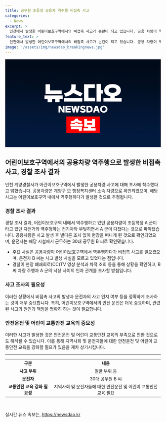 ```yaml
---
title: 공무원 초등생 공용차 역주행 비접촉 사고
categories:
  - News
excerpt: >
  인천에서 발생한 어린이보호구역에서의 비접촉 사고가 논란이 되고 있습니다. 공용 차량이 역주행하다가 어린이에게 부딪혀 사고를 낸 것으로 확인돼, 운전자는 사고를 인지하지 못했다고 주장하고 있습니다. 경찰은 사고 발생 시점의 CCTV 영상과 운전자의 진술 등을 조사 중이며, 정확한 경위를 확인하기 위해 노력 중입니다. (150자)
feature_text: >
  인천에서 발생한 어린이보호구역에서의 비접촉 사고가 논란이 되고 있습니다. 공용 차량이 역주행하다가 어린이에게 부딪혀 사고를 낸 것으로 확인돼, 운전자는 사고를 인지하지 못했다고 주장하고 있습니다. 경찰은 사고 발생 시점의 CCTV 영상과 운전자의 진술 등을 조사 중이며, 정확한 경위를 확인하기 위해 노력 중입니다. (150자)
image: '/assets/img/newsdao_breakingnews.jpg'
---
```


<p><img src="/assets/img/newsdao_breakingnews.jpg" alt="bookingtag 속보" /></p>

<h2 data-ke-size="size26">어린이보호구역에서의 공용차량 역주행으로 발생한 비접촉 사고, 경찰 조사 결과</h2>

<p data-ke-size="size16">인천 계양경찰서가 어린이보호구역에서 발생한 공용차량 사고에 대해 조사에 착수했다고 밝혔습니다. 공용차량은 계양구 모 행정복지센터 소속 차량으로 확인되었으며, 해당 사고는 어린이보호구역 내에서 역주행하다가 발생한 것으로 추정됩니다.</p>

<h3 data-ke-size="size24">경찰 조사 결과</h3>

<p data-ke-size="size16">경찰 조사 결과, 어린이보호구역 내에서 역주행하고 있던 공용차량이 초등학생 A 군이 타고 있던 자전거와 역주행하는 전기차와 부딪히면서 A 군이 다쳤다는 것으로 파악됐습니다. 공용차량은 사고 발생 후 별다른 조치 없이 현장을 떠나게 된 것으로 확인되었으며, 운전자는 해당 시설에서 근무하는 30대 공무원 B 씨로 확인됐습니다.</p>

<ul data-ke-size="size16">
<li>주요 사실은 공용차량이 어린이보호구역에서 역주행하다가 비접촉 사고를 일으켰으며, 운전자 B 씨는 사고 발생 사실을 모르고 있었다는 점입니다.</li>
<li>경찰이 현장 폐쇄회로(CC)TV 영상 분석과 차적 조회 등을 통해 상황을 확인하고, B 씨 차량 주행과 A 군의 낙상 사이의 인과 관계를 조사할 방침입니다.</li>
</ul>

<h3 data-ke-size="size24">사고 조사의 필요성</h3>

<p data-ke-size="size16">이러한 상황에서 비접촉 사고의 발생과 운전자의 사고 인지 여부 등을 정확하게 조사하는 것이 매우 중요합니다. 특히, 어린이보호구역에서의 안전 운전은 더욱 중요하며, 관련된 사고의 원인과 책임을 명확히 하는 것이 필요합니다.</p>

<h3 data-ke-size="size24">안전운전 및 어린이 교통안전 교육의 중요성</h3>

<p data-ke-size="size16">이러한 사고가 발생한 것은 안전운전 및 어린이 교통안전 교육의 부족으로 인한 것으로도 해석될 수 있습니다. 이를 통해 지역사회 및 운전자들에 대한 안전운전 및 어린이 교통안전 교육을 강화할 필요가 있음을 재차 상기시킵니다.</p>

<hr data-ke-size="size16">

<table>
<tbody>
<tr>
<td style="text-align: center; height: 17px;"><b>구분</b></td>
<td style="text-align: center; height: 17px;"><b>내용</b></td>
</tr>
<tr>
<td style="text-align: center; height: 17px;"><b>사고 부위</b></td>
<td style="text-align: center; height: 17px;">얼굴 부위 등</td>
</tr>
<tr>
<td style="text-align: center; height: 17px;"><b>운전자</b></td>
<td style="text-align: center; height: 17px;">30대 공무원 B 씨</td>
</tr>
<tr>
<td style="text-align: center; height: 17px;"><b>교통안전 교육 강화 필요성</b></td>
<td style="text-align: center; height: 17px;">지역사회 및 운전자들에 대한 안전운전 및 어린이 교통안전 교육 필요</td>
</tr>
</tbody>
</table>

<p data-ke-size="size16">&nbsp;</p>
실시간 뉴스 속보는, <a href="https://newsdao.kr" rel="dofollow">https://newsdao.kr</a>


